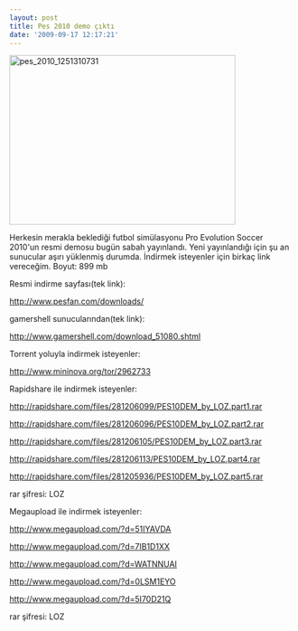 ```yaml
---
layout: post
title: Pes 2010 demo çıktı
date: '2009-09-17 12:17:21'
---
```


<img class="aligncenter size-full wp-image-227" title="pes_2010_1251310731" src="http://devdala.files.wordpress.com/2009/09/pes_2010_1251310731.jpg" alt="pes_2010_1251310731" width="400" height="300" />

Herkesin merakla beklediği futbol simülasyonu Pro Evolution Soccer 2010'un resmi demosu bugün sabah yayınlandı. Yeni yayınlandığı için şu an sunucular aşırı yüklenmiş durumda. İndirmek isteyenler için birkaç link vereceğim. Boyut: 899 mb

Resmi indirme sayfası(tek link):

<a href="http://www.pesfan.com/downloads/">http://www.pesfan.com/downloads/</a>

gamershell sunucularından(tek link):

<a href="http://www.gamershell.com/download_51080.shtml">http://www.gamershell.com/download_51080.shtml</a>

Torrent yoluyla indirmek isteyenler:

<a href="http://www.mininova.org/tor/2962733">http://www.mininova.org/tor/2962733</a>

Rapidshare ile indirmek isteyenler:

<a href="http://rapidshare.com/files/281206099/PES10DEM_by_LOZ.part1.rar">http://rapidshare.com/files/281206099/PES10DEM_by_LOZ.part1.rar</a>

<a href="http://rapidshare.com/files/281206096/PES10DEM_by_LOZ.part2.rar">http://rapidshare.com/files/281206096/PES10DEM_by_LOZ.part2.rar</a>

<a href="http://rapidshare.com/files/281206105/PES10DEM_by_LOZ.part3.rar">http://rapidshare.com/files/281206105/PES10DEM_by_LOZ.part3.rar</a>

<a href="http://rapidshare.com/files/281206113/PES10DEM_by_LOZ.part4.rar">http://rapidshare.com/files/281206113/PES10DEM_by_LOZ.part4.rar</a>

<a href="http://rapidshare.com/files/281205936/PES10DEM_by_LOZ.part5.rar">http://rapidshare.com/files/281205936/PES10DEM_by_LOZ.part5.rar</a>

rar şifresi: LOZ

Megaupload ile indirmek isteyenler:

<a href="http://www.megaupload.com/?d=51IYAVDA">http://www.megaupload.com/?d=51IYAVDA</a>

<a href="http://www.megaupload.com/?d=7IB1D1XX">http://www.megaupload.com/?d=7IB1D1XX</a>

<a href="http://www.megaupload.com/?d=WATNNUAI">http://www.megaupload.com/?d=WATNNUAI</a>

<a href="http://www.megaupload.com/?d=0LSM1EYO">http://www.megaupload.com/?d=0LSM1EYO</a>

<a href="http://www.megaupload.com/?d=5I70D21Q">http://www.megaupload.com/?d=5I70D21Q</a>

rar şifresi: LOZ